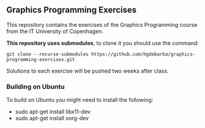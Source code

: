 ## Graphics Programming Exercises

This repository contains the exercises of the Graphics Programming course from the IT University of Copenhagen. 

**This repository uses submodules**, to clone it you should use the command:

```
git clone --recurse-submodules https://github.com/hgdebarba/graphics-programming-exercises.git
```

Solutions to each exercise will be pushed two weeks after class.

### Building on Ubuntu
To build on Ubuntu you might need to install the following:

* sudo apt-get install libx11-dev
* sudo apt-get install xorg-dev
